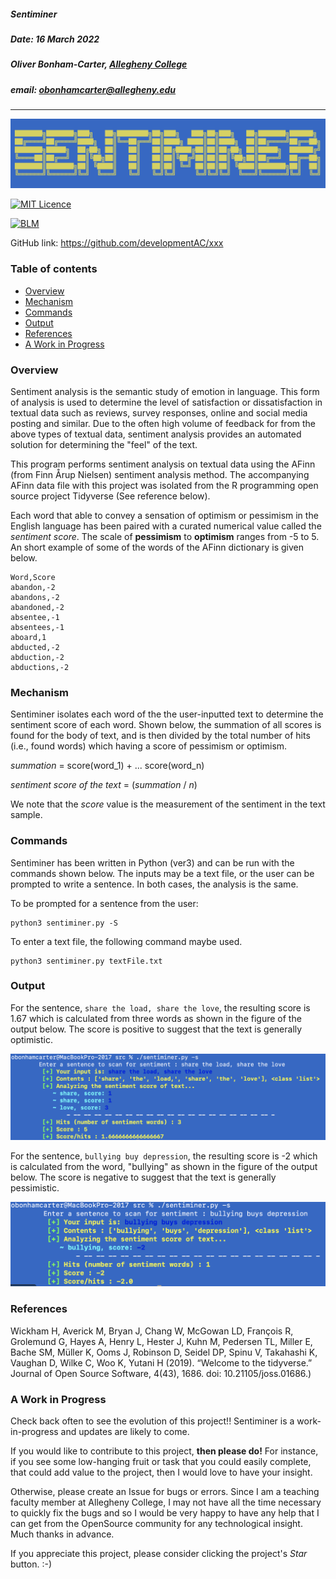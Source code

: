 ##### Sentiminer
##### Date: 16 March 2022
##### Oliver Bonham-Carter, [Allegheny College](https://allegheny.edu/)
##### email: obonhamcarter@allegheny.edu

---

![logo](graphics/sentiminer_logo.png)

[![MIT Licence](https://img.shields.io/bower/l/bootstrap)](https://opensource.org/licenses/MIT)

[![BLM](https://img.shields.io/badge/BlackLivesMatter-yellow)](https://blacklivesmatter.com/)

GitHub link: https://github.com/developmentAC/xxx

### Table of contents
* [Overview](#overview)
* [Mechanism](#mechanism)
* [Commands](#commands)
* [Output](#output)
* [References](#references)
* [A Work in Progress](#a_work_in_progress)



### Overview
Sentiment analysis is the semantic study of emotion in language. This form of analysis is used to determine the level of satisfaction or dissatisfaction in textual data such as reviews,  survey responses, online and social media posting and similar. Due to the often high volume of feedback for from the above types of textual data, sentiment analysis provides an automated solution for determining the "feel" of the text.


This program performs sentiment analysis on textual data using the AFinn (from Finn Årup Nielsen) sentiment analysis method. The accompanying AFinn data file with this project was isolated from the R programming open source project Tidyverse (See reference below).

Each word that able to convey a sensation of optimism or pessimism in the English language has been paired with a curated numerical value called the _sentiment score_. The scale of __pessimism__ to __optimism__ ranges from -5 to 5. An short example of some of the words of the AFinn dictionary is given below.

```
Word,Score
abandon,-2
abandons,-2
abandoned,-2
absentee,-1
absentees,-1
aboard,1
abducted,-2
abduction,-2
abductions,-2
```


### Mechanism
Sentiminer isolates each word of the the user-inputted text to determine the sentiment score of each word. Shown below, the summation of all scores is found for the body of text, and is then divided by the total number of hits (i.e., found words) which having a score of pessimism or optimism.

_summation_ = score(word_1) + ... score(word_n)

_sentiment score of the text_ = (_summation_ / _n_)

We note that the _score_ value is the measurement of the sentiment in the text sample.

### Commands

Sentiminer has been written in Python (ver3) and can be run with the commands shown below. The inputs may be a text file, or the user can be prompted to write a sentence. In both cases, the analysis is the same.

To be prompted for a sentence from the user:
```
python3 sentiminer.py -S
```

To enter a text file, the following command maybe used.  
```
python3 sentiminer.py textFile.txt
```

### Output

For the sentence, `share the load, share the love`, the resulting score is 1.67 which is calculated from three words as shown in the figure of the output below. The score is positive to suggest that the text is generally optimistic.

![Optimism test](graphics/optimism.png)

For the sentence, `bullying buy depression`, the resulting score is -2 which is calculated from the word, "bullying" as shown in the figure of the output below. The score is negative to suggest that the text is generally pessimistic.

![pessimism test](graphics/pessimism.png)


### References

 Wickham H, Averick M, Bryan J, Chang W, McGowan LD, François R, Grolemund G, Hayes A, Henry L, Hester J, Kuhn M, Pedersen TL, Miller E, Bache SM, Müller K, Ooms J, Robinson D, Seidel DP, Spinu V, Takahashi K, Vaughan D, Wilke C, Woo K, Yutani H (2019). “Welcome to the tidyverse.” Journal of Open Source Software, 4(43), 1686. doi: 10.21105/joss.01686.)


### A Work in Progress

Check back often to see the evolution of this project!! Sentiminer is a work-in-progress and updates are likely to come.

If you would like to contribute to this project, __then please do!__ For instance, if you see some low-hanging fruit or task that you could easily complete, that could add value to the project, then I would love to have your insight.

Otherwise, please create an Issue for bugs or errors. Since I am a teaching faculty member at Allegheny College, I may not have all the time necessary to quickly fix the bugs and so I would be very happy to have any help that I can get from the OpenSource community for any technological insight. Much thanks in advance.

If you appreciate this project, please consider clicking the project's _Star_ button.
:-)
